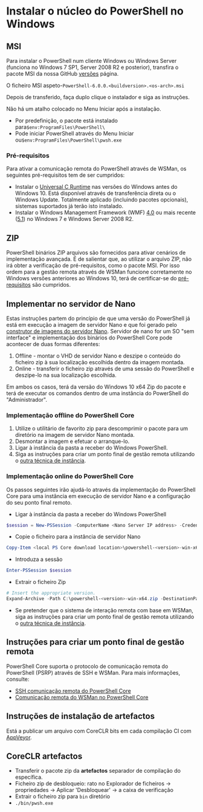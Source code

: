 # <a name="installing-powershell-core-on-windows"></a>Instalar o núcleo do PowerShell no Windows

## <a name="msi"></a>MSI

Para instalar o PowerShell num cliente Windows ou Windows Server (funciona no Windows 7 SP1, Server 2008 R2 e posterior), transfira o pacote MSI da nossa GitHub [versões][] página.

O ficheiro MSI aspeto-`PowerShell-6.0.0.<buildversion>.<os-arch>.msi`
<!-- TODO: should be updated to point to the Download Center as well -->

Depois de transferido, faça duplo clique o instalador e siga as instruções.

Não há um atalho colocado no Menu Iniciar após a instalação.

* Por predefinição, o pacote está instalado para`$env:ProgramFiles\PowerShell\`
* Pode iniciar PowerShell através do Menu Iniciar ou`$env:ProgramFiles\PowerShell\pwsh.exe`

### <a name="prerequisites"></a>Pré-requisitos

Para ativar a comunicação remota do PowerShell através de WSMan, os seguintes pré-requisitos tem de ser cumpridos:

* Instalar o [Universal C Runtime](https://www.microsoft.com/download/details.aspx?id=50410) nas versões do Windows antes do Windows 10.
  Está disponível através de transferência direta ou o Windows Update.
  Totalmente aplicado (incluindo pacotes opcionais), sistemas suportados já terão isto instalado.
* Instalar o Windows Management Framework (WMF) [4.0](https://www.microsoft.com/download/details.aspx?id=40855) ou mais recente ([5.1](https://www.microsoft.com/download/details.aspx?id=54616)) no Windows 7 e Windows Server 2008 R2.

## <a name="zip"></a>ZIP

PowerShell binários ZIP arquivos são fornecidos para ativar cenários de implementação avançada.
É de salientar que, ao utilizar o arquivo ZIP, não irá obter a verificação de pré-requisitos, como o pacote MSI.
Por isso ordem para a gestão remota através de WSMan funcione corretamente no Windows versões anteriores ao Windows 10, terá de certificar-se do [pré-requisitos](#prerequisites) são cumpridos.

## <a name="deploying-on-nano-server"></a>Implementar no servidor de Nano

Estas instruções partem do princípio de que uma versão do PowerShell já está em execução a imagem de servidor Nano e que foi gerado pelo [construtor de imagens do servidor Nano](https://technet.microsoft.com/windows-server-docs/get-started/deploy-nano-server).
Servidor de nano for um SO "sem interface" e implementação dos binários do PowerShell Core pode acontecer de duas formas diferentes:

1. Offline - montar o VHD de servidor Nano e deszipe o conteúdo do ficheiro zip à sua localização escolhida dentro da imagem montada.
1. Online - transferir o ficheiro zip através de uma sessão do PowerShell e deszipe-lo na sua localização escolhida.

Em ambos os casos, terá da versão do Windows 10 x64 Zip do pacote e terá de executar os comandos dentro de uma instância do PowerShell do "Administrador".

### <a name="offline-deployment-of-powershell-core"></a>Implementação offline do PowerShell Core

1. Utilize o utilitário de favorito zip para descomprimir o pacote para um diretório na imagem de servidor Nano montada.
1. Desmontar a imagem e efetuar o arranque-lo.
1. Ligar à instância da pasta a receber do Windows PowerShell.
1. Siga as instruções para criar um ponto final de gestão remota utilizando o [outra técnica de instância](#executed-by-another-instance-of-powershell-on-behalf-of-the-instance-that-it-will-register).

### <a name="online-deployment-of-powershell-core"></a>Implementação online do PowerShell Core

Os passos seguintes irão ajudá-lo através da implementação do PowerShell Core para uma instância em execução de servidor Nano e a configuração do seu ponto final remoto.

* Ligar à instância da pasta a receber do Windows PowerShell

```powershell
$session = New-PSSession -ComputerName <Nano Server IP address> -Credential <An Administrator account on the system>
```

* Copie o ficheiro para a instância de servidor Nano

```powershell
Copy-Item <local PS Core download location>\powershell-<version>-win-x64.zip c:\ -ToSession $session
```

* Introduza a sessão

```powershell
Enter-PSSession $session
```

* Extrair o ficheiro Zip

```powershell
# Insert the appropriate version.
Expand-Archive -Path C:\powershell-<version>-win-x64.zip -DestinationPath "C:\PowerShellCore_<version>"
```

* Se pretender que o sistema de interação remota com base em WSMan, siga as instruções para criar um ponto final de gestão remota utilizando o [outra técnica de instância](../core-powershell/WSMan-Remoting-in-PowerShell-Core.md#executed-by-another-instance-of-powershell-on-behalf-of-the-instance-that-it-will-register).

## <a name="instructions-to-create-a-remoting-endpoint"></a>Instruções para criar um ponto final de gestão remota

PowerShell Core suporta o protocolo de comunicação remota do PowerShell (PSRP) através de SSH e WSMan. Para mais informações, consulte:

* [SSH comunicação remota do PowerShell Core][ssh-remoting]
* [Comunicação remota do WSMan no PowerShell Core][wsman-remoting]

## <a name="artifact-installation-instructions"></a>Instruções de instalação de artefactos

Está a publicar um arquivo com CoreCLR bits em cada compilação CI com [AppVeyor][].

## <a name="coreclr-artifacts"></a>CoreCLR artefactos

* Transferir o pacote zip da **artefactos** separador de compilação do específica.
* Ficheiro zip de desbloqueio: rato no Explorador de ficheiros -> propriedades -> Aplicar 'Desbloquear' -> a caixa de verificação
* Extrair o ficheiro zip para `bin` diretório
* `./bin/pwsh.exe`

<!-- [download-center]: TODO -->
[versões]: https://github.com/PowerShell/PowerShell/releases
[signing]: ../../tools/Sign-Package.ps1
[ssh-remoting]: ../core-powershell/SSH-Remoting-in-PowerShell-Core.md
[wsman-remoting]: ../core-powershell/WSMan-Remoting-in-PowerShell-Core.md
[AppVeyor]: https://ci.appveyor.com/project/PowerShell/powershell
